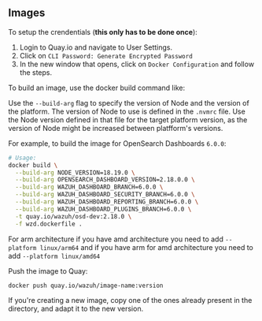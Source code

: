 ## Images

To setup the crendentials (**this only has to be done once**):

1. Login to Quay.io and navigate to User Settings.
2. Click on `CLI Password: Generate Encrypted Password`
3. In the new window that opens, click on `Docker Configuration` and follow the steps.

To build an image, use the docker build command like:

Use the `--build-arg` flag to specify the version of Node and the version of
the platform. The version of Node to use is defined in the `.nvmrc` file. Use
the Node version defined in that file for the target platform version, as the
version of Node might be increased between platfform's versions.

For example, to build the image for OpenSearch Dashboards `6.0.0`:

```bash
# Usage:
docker build \
  --build-arg NODE_VERSION=18.19.0 \
  --build-arg OPENSEARCH_DASHBOARD_VERSION=2.18.0.0 \
  --build-arg WAZUH_DASHBOARD_BRANCH=6.0.0 \
  --build-arg WAZUH_DASHBOARD_SECURITY_BRANCH=6.0.0 \
  --build-arg WAZUH_DASHBOARD_REPORTING_BRANCH=6.0.0 \
  --build-arg WAZUH_DASHBOARD_PLUGINS_BRANCH=6.0.0 \
  -t quay.io/wazuh/osd-dev:2.18.0 \
  -f wzd.dockerfile .
```

For arm architecture if you have amd architecture you need to add `--platform linux/arm64` and if you have arm for amd architecture you need to add `--platform linux/amd64`

Push the image to Quay:

```bash
docker push quay.io/wazuh/image-name:version
```

If you're creating a new image, copy one of the ones already present
in the directory, and adapt it to the new version.
